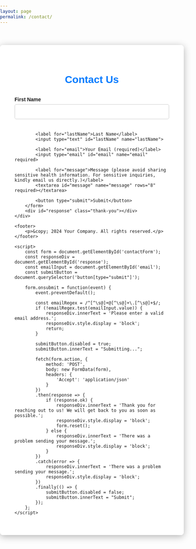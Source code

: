 ```yaml
---
layout: page
permalink: /contact/
---
```


<html lang="en">
<head>
    <meta charset="UTF-8">
    <meta name="viewport" content="width=device-width, initial-scale=1.0">
    <title>Contact Us</title>
    <style>
        body {
            background-image: url('https://source.unsplash.com/1600x900/?waterfall'); /* Replace with your waterfall image URL */
            background-size: cover;
            background-position: center;
            font-family: 'Arial', sans-serif;
            margin: 0;
            padding: 0; /* Remove default body padding */
            display: flex;
            flex-direction: column;
            min-height: 100vh; /* Ensure full viewport height */
        }
        .container {
            max-width: 600px;
            margin: 40px auto; /* Adjust top margin and center */
            background: rgba(255, 255, 255, 0.9);
            padding: 40px;
            border-radius: 8px;
            box-shadow: 0 4px 20px rgba(0, 0, 0, 0.3);
        }
        h1 {
            text-align: center;
            color: #007bff;
            margin-bottom: 30px;
        }
        label {
            display: block;
            margin: 20px 0 5px;
            font-weight: bold;
        }
        input[type="text"], input[type="email"], textarea {
            width: 100%;
            padding: 12px;
            border: 1px solid #ccc;
            border-radius: 5px;
            margin-bottom: 20px;
            transition: border-color 0.3s;
        }
        input:focus, textarea:focus {
            border-color: #007bff;
            outline: none;
        }
        button {
            width: 100%;
            padding: 12px;
            background-color: #007bff;
            color: white;
            border: none;
            border-radius: 5px;
            font-size: 16px;
            cursor: pointer;
            transition: background-color 0.3s;
        }
        button:hover {
            background-color: #0056b3;
        }
        #response {
            display: none;
            margin-top: 20px;
            text-align: center;
            font-size: 16px;
        }
        .thank-you {
            background-color: #f0f0f0;
            padding: 20px;
            border-radius: 5px;
            text-align: center;
            margin-top: 20px;
        }
        footer {
            text-align: center;
            margin-top: auto; /* Push footer to bottom */
            padding: 20px 0;
            background: rgba(255, 255, 255, 0.8);
            width: 100%;
        }
    </style>
</head>
<body>
    <div class="container">
        <h1>Contact Us</h1>
        <form id="contactForm" action="https://formspree.io/f/xpwavqzy" method="POST">
            <label for="firstName">First Name</label>
            <input type="text" id="firstName" name="firstName" required>

            <label for="lastName">Last Name</label>
            <input type="text" id="lastName" name="lastName">

            <label for="email">Your Email (required)</label>
            <input type="email" id="email" name="email" required>

            <label for="message">Message (please avoid sharing sensitive health information. For sensitive inquiries, kindly email us directly.)</label>
            <textarea id="message" name="message" rows="8" required></textarea>

            <button type="submit">Submit</button>
        </form>
        <div id="response" class="thank-you"></div>
    </div>

    <footer>
        <p>&copy; 2024 Your Company. All rights reserved.</p>
    </footer>

    <script>
        const form = document.getElementById('contactForm');
        const responseDiv = document.getElementById('response');
        const emailInput = document.getElementById('email');
        const submitButton = document.querySelector('button[type="submit"]');

        form.onsubmit = function(event) {
            event.preventDefault();

            const emailRegex = /^[^\s@]+@[^\s@]+\.[^\s@]+$/;
            if (!emailRegex.test(emailInput.value)) {
                responseDiv.innerText = 'Please enter a valid email address.';
                responseDiv.style.display = 'block';
                return;
            }

            submitButton.disabled = true;
            submitButton.innerText = "Submitting...";

            fetch(form.action, {
                method: 'POST',
                body: new FormData(form),
                headers: {
                    'Accept': 'application/json'
                }
            })
            .then(response => {
                if (response.ok) {
                    responseDiv.innerText = 'Thank you for reaching out to us! We will get back to you as soon as possible.';
                    responseDiv.style.display = 'block';
                    form.reset();
                } else {
                    responseDiv.innerText = 'There was a problem sending your message.';
                    responseDiv.style.display = 'block';
                }
            })
            .catch(error => {
                responseDiv.innerText = 'There was a problem sending your message.';
                responseDiv.style.display = 'block';
            })
            .finally(() => {
                submitButton.disabled = false;
                submitButton.innerText = "Submit";
            });
        };
    </script>
</body>
</html>
